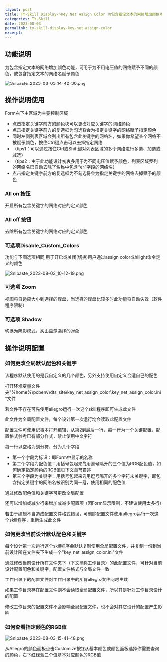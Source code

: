 ```yaml
---
layout: post
title: TY-Skill Display->Key Net Assign Color 为包含指定文本的网络增加颜色功能
categories: TY-Skill
date: 2023-08-03
permalink: ty-skill-display-key-net-assign-color
excerpt: 
---
```


## 功能说明

为包含指定文本的网络增加颜色功能，可用于为不用电压值的网络赋予不同的颜色，或包含指定文本的网络名赋予颜色

![Snipaste_2023-08-03_14-42-30.png](https://a1024.synology.me:222/images/Snipaste_2023-08-03_14-42-30.png)

## 操作说明使用

Form右下主区域为主要控制区域

* 点击指定关键字前方的颜色块可以更改对应关键字的网络颜色
* 点击指定关键字前方的复选框为勾选将会为指定关键字的网络赋予指定颜色
* 同时左侧列表区域会列出所有包含此关键字的网络名，如果你希望某个网络不被赋予颜色，按住Ctrl键点击可以去掉指定网络
* （tips1：可以通过按住Ctrl或Shift键对列表区域的多个网络进行多选、加选或减选）
* （tips2：由于此功能设计初衷多用于为不同电压值赋予颜色，列表区域罗列的网络名已自动去除了名称中包含“en”字段的网络名）
* 点击指定关键字前方的复选框为不勾选将会为指定关键字的网络去掉赋予的颜色

### All on 按钮

开启所有包含关键字的网络对应的定义颜色

### All off 按钮

去除所有包含关键字的网络对应的定义颜色

### 可选项Disable_Custom_Colors

功能与下图选项相同,用于开启或关闭(切换)用户通过assign color或hilight命令定义的颜色

![Snipaste_2023-08-03_10-12-19.png](https://a1024.synology.me:222/images/Snipaste_2023-08-03_10-12-19.png)

### 可选项 Zoom

视图将自适应大小到选择的焊盘，当选择的焊盘比较多时此功能将自动失效（软件程序限制）

### 可选项 Shadow

切换为阴影模式，突出显示选择的对象

## 操作说明配置

### 如何更改全局默认配色和关键字

该程序默认使用的是我自定义的几个颜色，另外支持使用自定义合适自己的配色

打开环境变量文件夹"%home%\pcbenv\dts_site\key_net_assign_color\key_net_assign_color.ini"文件

若文件不存在可先使用allegro运行一次这个skill程序即可生成此文件

此文件为全局配置文件，每个设计第一次运行均会读取此配置文件

配置文件可使用记事本打开编辑，从第2到最后一行，每一行为一个关键配置，配置格式参考已有部分样式，禁止使用中文字符

每一行以空格为划分符，分为几个字段

* 第一个字段为标识：即Form中显示的名称
* 第二个字段为配色值：用括号包起来的用逗号隔开的三个值为RGB配色值，如何确定指定颜色的RGB值见下文章节描述
* 第三个字段为关键字：用括号包起来的用逗号隔开的多个字符未关键字，即包含指定关键字的网络名被识别为同一组，使用相同的配色值

通过修改配色值和关键字可更改全局配置

还可以增加或减少行来增加或减少配置项（因Form显示限制，不建议使用太多行）

若由于编辑不当造成配置文件格式错误，可删除配置文件使用allegro运行一次这个skill程序，重新生成此文件

### 如何更改当前设计默认配色和关键字

每个设计第一次运行这个skill程序会默认复制使用全局配置文件，并复制一份到当前设计所在文件夹下生成一个"key_net_assign_color.ini"文件

通过修改当前设计所在文件夹下（下文简称工作目录）的此配置文件，可针对当前设计配置配色和关键字，配置文件格式与全局文件一致

工作目录下的配置文件对工作目录中的所有allegro文件同时生效

如果工作目录存在配置文件则不会读取全局配置文件，所以其是针对工作目录设计的配置

修改工作目录的配置文件不会影响全局配置文件，也不会对其它设计的配置产生影响

### 如何查看指定颜色的RGB值

![Snipaste_2023-08-03_15-41-48.png](https://a1024.synology.me:222/images/Snipaste_2023-08-03_15-41-48.png)

从Allegro的颜色面板点击Customize按钮从基本颜色或颜色面板选择你需要查询的颜色，右下红绿蓝三个值基本对应颜色的RGB值